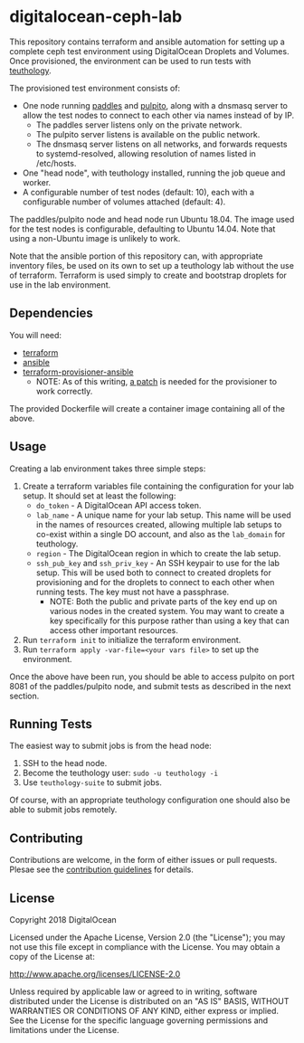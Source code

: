 # digitalocean-ceph-lab

This repository contains terraform and ansible automation for setting up a
complete ceph test environment using DigitalOcean Droplets and Volumes. Once
provisioned, the environment can be used to run tests
with [teuthology](https://github.com/ceph/teuthology).

The provisioned test environment consists of:

* One node running [paddles](https://github.com/ceph/paddles)
  and [pulpito](https://github.com/ceph/pulpito), along with a dnsmasq server to
  allow the test nodes to connect to each other via names instead of by IP.
    - The paddles server listens only on the private network.
    - The pulpito server listens is available on the public network.
    - The dnsmasq server listens on all networks, and forwards requests to
      systemd-resolved, allowing resolution of names listed in /etc/hosts.
* One "head node", with teuthology installed, running the job queue and worker.
* A configurable number of test nodes (default: 10), each with a configurable
  number of volumes attached (default: 4).

The paddles/pulpito node and head node run Ubuntu 18.04. The image used for the
test nodes is configurable, defaulting to Ubuntu 14.04. Note that using a
non-Ubuntu image is unlikely to work.

Note that the ansible portion of this repository can, with appropriate inventory
files, be used on its own to set up a teuthology lab without the use of
terraform. Terraform is used simply to create and bootstrap droplets for use in
the lab environment.

## Dependencies

You will need:
* [terraform](https://www.terraform.io/)
* [ansible](https://www.ansible.com/)
* [terraform-provisioner-ansible](https://github.com/radekg/terraform-provisioner-ansible)
    - NOTE: As of this writing, [a patch](https://github.com/radekg/terraform-provisioner-ansible/pull/53)
      is needed for the provisioner to work correctly.

The provided Dockerfile will create a container image containing all of the
above.

## Usage

Creating a lab environment takes three simple steps:

1. Create a terraform variables file containing the configuration for your lab
   setup. It should set at least the following:
    * `do_token` - A DigitalOcean API access token.
    * `lab_name` - A unique name for your lab setup. This name will be used in
      the names of resources created, allowing multiple lab setups to co-exist
      within a single DO account, and also as the `lab_domain` for teuthology.
    * `region` - The DigitalOcean region in which to create the lab setup.
    * `ssh_pub_key` and `ssh_priv_key` - An SSH keypair to use for the lab
      setup. This will be used both to connect to created droplets for
      provisioning and for the droplets to connect to each other when running
      tests. The key must not have a passphrase.
        - NOTE: Both the public and private parts of the key end up on various
          nodes in the created system. You may want to create a key specifically
          for this purpose rather than using a key that can access other
          important resources.
2. Run `terraform init` to initialize the terraform environment.
3. Run `terraform apply -var-file=<your vars file>` to set up the environment.

Once the above have been run, you should be able to access pulpito on port 8081
of the paddles/pulpito node, and submit tests as described in the next section.

## Running Tests

The easiest way to submit jobs is from the head node:

1. SSH to the head node.
2. Become the teuthology user: `sudo -u teuthology -i`
3. Use `teuthology-suite` to submit jobs.

Of course, with an appropriate teuthology configuration one should also be able
to submit jobs remotely.

## Contributing

Contributions are welcome, in the form of either issues or pull requests. Plesae
see the [contribution guidelines](CONTRIBUTING.md) for details.

## License

Copyright 2018 DigitalOcean

Licensed under the Apache License, Version 2.0 (the "License");
you may not use this file except in compliance with the License.
You may obtain a copy of the License at:

http://www.apache.org/licenses/LICENSE-2.0

Unless required by applicable law or agreed to in writing, software
distributed under the License is distributed on an "AS IS" BASIS,
WITHOUT WARRANTIES OR CONDITIONS OF ANY KIND, either express or implied.
See the License for the specific language governing permissions and
limitations under the License.
